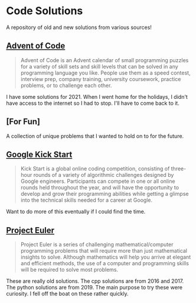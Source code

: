 # Code Solutions

A repository of old and new solutions from various sources!

## [Advent of Code](https://adventofcode.com/)

> Advent of Code is an Advent calendar of small programming puzzles for a variety of skill sets and skill levels that can be solved in any programming language you like. People use them as a speed contest, interview prep, company training, university coursework, practice problems, or to challenge each other.

I have some solutions for 2021. When I went home for the holidays, I didn't have access to the internet so I had to stop. I'll have to come back to it.

## [For Fun]

A collection of unique problems that I wanted to hold on to for the future.

## [Google Kick Start](https://codingcompetitions.withgoogle.com/kickstart)

> Kick Start is a global online coding competition, consisting of three-hour rounds of a variety of algorithmic challenges designed by Google engineers. Participants can compete in one or all online rounds held throughout the year, and will have the opportunity to develop and grow their programming abilities while getting a glimpse into the technical skills needed for a career at Google.

Want to do more of this eventually if I could find the time.

## [Project Euler](https://projecteuler.net/)

> Project Euler is a series of challenging mathematical/computer programming problems that will require more than just mathematical insights to solve. Although mathematics will help you arrive at elegant and efficient methods, the use of a computer and programming skills will be required to solve most problems.

These are really old solutions. The cpp solutions are from 2016 and 2017. The python solutions are from 2019. The main purpose to try these were curiosity. I fell off the boat on these rather quickly.





